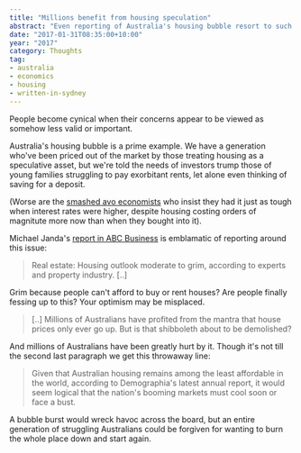 ```yaml
---
title: "Millions benefit from housing speculation"
abstract: "Even reporting of Australia's housing bubble resort to such language."
date: "2017-01-31T08:35:00+10:00"
year: "2017"
category: Thoughts
tag:
- australia
- economics
- housing
- written-in-sydney
---
```

People become cynical when their concerns appear to be viewed as somehow less valid or important.

Australia's housing bubble is a prime example. We have a generation who've been priced out of the market by those treating housing as a speculative asset, but we're told the needs of investors trump those of young families struggling to pay exorbitant rents, let alone even thinking of saving for a deposit.

(Worse are the [smashed avo economists] who insist they had it just as tough when interest rates were higher, despite housing costing orders of magnitute more now than when they bought into it).

Michael Janda's [report in ABC Business] is emblamatic of reporting around this issue:

> Real estate: Housing outlook moderate to grim, according to experts and property industry. [..] 

Grim because people can't afford to buy or rent houses? Are people finally fessing up to this? Your optimism may be misplaced.

> [..] Millions of Australians have profited from the mantra that house prices only ever go up. But is that shibboleth about to be demolished?

And millions of Australians have been greatly hurt by it. Though it's not till the second last paragraph we get this throwaway line:

> Given that Australian housing remains among the least affordable in the world, according to Demographia's latest annual report, it would seem logical that the nation's booming markets must cool soon or face a bust.

A bubble burst would wreck havoc across the board, but an entire generation of struggling Australians could be forgiven for wanting to burn the whole place down and start again.

[smashed avo economists]: https://www.theguardian.com/commentisfree/2016/oct/17/baby-boomers-have-already-taken-all-the-houses-now-theyre-coming-for-our-brunch
[report in ABC Business]: http://www.abc.net.au/news/2017-01-25/real-estate-few-optimists-on-housing-outlook/8207056

